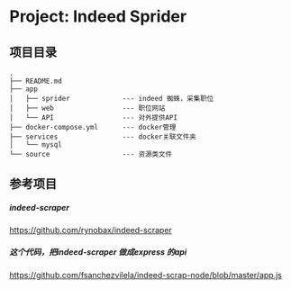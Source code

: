 # Project: Indeed Sprider 

## 项目目录
```
.
├── README.md
├── app
│   ├── sprider             --- indeed 蜘蛛，采集职位
│   ├── web                 --- 职位网站
│   └── API                 --- 对外提供API
├── docker-compose.yml      --- docker管理
├── services                --- docker关联文件夹
│   └── mysql 
└── source                  --- 资源类文件

```


## 参考项目

##### indeed-scraper
https://github.com/rynobax/indeed-scraper

##### 这个代码，把indeed-scraper 做成express 的api
https://github.com/fsanchezvilela/indeed-scrap-node/blob/master/app.js